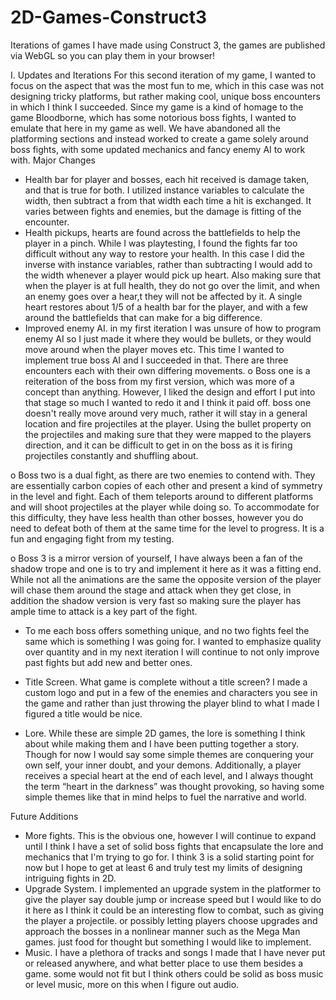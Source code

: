 # 2D-Games-Construct3
Iterations of games I have made using Construct 3, the games are published via WebGL so you can play them in your browser!


I. Updates and Iterations
	For this second iteration of my game, I wanted to focus on the aspect that was the most fun to me, which in this case was not designing tricky platforms, but rather making cool, unique boss encounters in which I think I succeeded. Since my game is a kind of homage to the game Bloodborne, which has some notorious boss fights, I wanted to emulate that here in my game as well. 
	We have abandoned all the platforming sections and instead worked to create a game solely around boss fights, with some updated mechanics and fancy enemy AI to work with. 
Major Changes
-	Health bar for player and bosses, each hit received is damage taken, and that is true for both. I utilized instance variables to calculate the width, then subtract a from that width each time a hit is exchanged. It varies between fights and enemies, but the damage is fitting of the encounter. 
-	Health pickups, hearts are found across the battlefields to help the player in a pinch. While I was playtesting, I found the fights far too difficult without any way to restore your health. In this case I did the inverse with instance variables, rather than subtracting I would add to the width whenever a player would pick up heart. Also making sure that when the player is at full health, they do not go over the limit, and when an enemy goes over a hear,t they will not be affected by it. A single heart restores about 1/5 of a health bar for the player, and with a few around the battlefields that can make for a big difference.
-	Improved enemy AI. in my first iteration I was unsure of how to program enemy AI so I just made it where they would be bullets, or they would move around when the player moves etc. This time I wanted to implement true boss AI and I succeeded in that. There are three encounters each with their own differing movements. 
o	Boss one is a reiteration of the boss from my first version, which was more of a concept than anything. However, I liked the design and effort I put into that stage so much I wanted to redo it and I think it paid off. boss one doesn't really move around very much, rather it will stay in a general location and fire projectiles at the player. Using the bullet property on the projectiles and making sure that they were mapped to the players direction, and it can be difficult to get in on the boss as it is firing projectiles constantly and shuffling about.
 
o	Boss two is a dual fight, as there are two enemies to contend with. They are essentially carbon copies of each other and present a kind of symmetry in the level and fight. Each of them teleports around to different platforms and will shoot projectiles at the player while doing so. To accommodate for this difficulty, they have less health than other bosses, however you do need to defeat both of them at the same time for the level to progress. It is a fun and engaging fight from my testing.
 
o	Boss 3 is a mirror version of yourself, I have always been a fan of the shadow trope and one is to try and implement it here as it was a fitting end. While not all the animations are the same the opposite version of the player will chase them around the stage and attack when they get close, in addition the shadow version is very fast so making sure the player has ample time to attack is a key part of the fight. 
 
-	To me each boss offers something unique, and no two fights feel the same which is something I was going for. I wanted to emphasize quality over quantity and in my next iteration I will continue to not only improve past fights but add new and better ones. 
-	Title Screen. What game is complete without a title screen? I made a custom logo and put in a few of the enemies and characters you see in the game and rather than just throwing the player blind to what I made I figured a title would be nice.
 

-	Lore. While these are simple 2D games, the lore is something I think about while making them and I have been putting together a story. Though for now I would say some simple themes are conquering your own self, your inner doubt, and your demons. Additionally, a player receives a special heart at the end of each level, and I always thought the term “heart in the darkness” was thought provoking, so having some simple themes like that in mind helps to fuel the narrative and world. 

Future Additions
-	More fights. This is the obvious one, however I will continue to expand until I think I have a set of solid boss fights that encapsulate the lore and mechanics that I'm trying to go for. I think 3 is a solid starting point for now but I hope to get at least 6 and truly test my limits of designing intriguing fights in 2D.
-	Upgrade System. I implemented an upgrade system in the platformer to give the player say double jump or increase speed but I would like to do it here as I think it could be an interesting flow to combat, such as giving the player a projectile. or possibly letting players choose upgrades and approach the bosses in a nonlinear manner such as the Mega Man games. just food for thought but something I would like to implement. 
-	Music. I have a plethora of tracks and songs I made that I have never put or released anywhere, and what better place to use them besides a game. some would not fit but I think others could be solid as boss music or level music, more on this when I figure out audio. 
